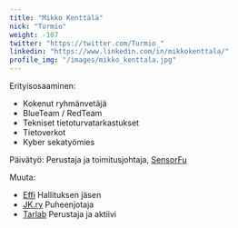 ```yaml
---
title: "Mikko Kenttälä"
nick: "Turmio"
weight: -107
twitter: "https://twitter.com/Turmio_"
linkedin: "https://www.linkedin.com/in/mikkokenttala/"
profile_img: "/images/mikko_kenttala.jpg"
---
```


Erityisosaaminen:
* Kokenut ryhmänvetäjä  
* BlueTeam / RedTeam
* Tekniset tietoturvatarkastukset
* Tietoverkot
* Kyber sekatyömies 

Päivätyö: Perustaja ja toimitusjohtaja, [SensorFu](https://www.sensorfu.com)

Muuta:
* [Effi](https://effi.org/) Hallituksen jäsen
* [JK.ry](https://www.jkry.org/) Puheenjotaja
* [Tarlab](http://tarlab.fi/) Perustaja ja aktiivi 

